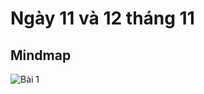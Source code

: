 # Ngày 11 và 12 tháng 11
## Mindmap
![Bài 1](https://github.com/user-attachments/assets/72ab512e-68fb-4d91-adb9-d4a44d31babe)
